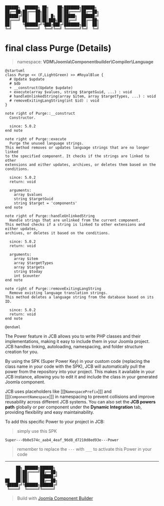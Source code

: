 ```
██████╗  ██████╗ ██╗    ██╗███████╗██████╗
██╔══██╗██╔═══██╗██║    ██║██╔════╝██╔══██╗
██████╔╝██║   ██║██║ █╗ ██║█████╗  ██████╔╝
██╔═══╝ ██║   ██║██║███╗██║██╔══╝  ██╔══██╗
██║     ╚██████╔╝╚███╔███╔╝███████╗██║  ██║
╚═╝      ╚═════╝  ╚══╝╚══╝ ╚══════╝╚═╝  ╚═╝
```
# final class Purge (Details)
> namespace: **VDM\Joomla\Componentbuilder\Compiler\Language**

```uml
@startuml
class Purge << (F,LightGreen) >> #RoyalBlue {
  # Update $update
  # $db
  + __construct(Update $update)
  + execute(array $values, string $targetGuid, ...) : void
  # handleUnlinkedString(array $item, array $targetTypes, ...) : void
  # removeExitingLangString(int $id) : void
}

note right of Purge::__construct
  Constructor.

  since: 5.0.2
end note

note right of Purge::execute
  Purge the unused language strings.
This method removes or updates language strings that are no longer linked
to the specified component. It checks if the strings are linked to other
extensions and either updates, archives, or deletes them based on the
conditions.

  since: 5.0.2
  return: void
  
  arguments:
    array $values
    string $targetGuid
    string $target = 'components'
end note

note right of Purge::handleUnlinkedString
  Handle strings that are unlinked from the current component.
This method checks if a string is linked to other extensions and either updates,
archives, or deletes it based on the conditions.

  since: 5.0.2
  return: void
  
  arguments:
    array $item
    array $targetTypes
    array $targets
    string $today
    int $counter
end note

note right of Purge::removeExitingLangString
  Remove existing language translation strings.
This method deletes a language string from the database based on its ID.

  since: 5.0.2
  return: void
end note
 
@enduml
```

The Power feature in JCB allows you to write PHP classes and their implementations, making it easy to include them in your Joomla project. JCB handles linking, autoloading, namespacing, and folder structure creation for you.

By using the SPK (Super Power Key) in your custom code (replacing the class name in your code with the SPK), JCB will automatically pull the power from the repository into your project. This makes it available in your JCB instance, allowing you to edit it and include the class in your generated Joomla component.

JCB uses placeholders like [[[`NamespacePrefix`]]] and [[[`ComponentNamespace`]]] in namespacing to prevent collisions and improve reusability across different JCB systems. You can also set the **JCB powers path** globally or per component under the **Dynamic Integration** tab, providing flexibility and easy maintainability.

To add this specific Power to your project in JCB:

> simply use this SPK
```
Super---0b0e574c_aab4_4eaf_96d8_d7210d8ed93e---Power
```
> remember to replace the `---` with `___` to activate this Power in your code

---
```
     ██╗ ██████╗██████╗
     ██║██╔════╝██╔══██╗
     ██║██║     ██████╔╝
██   ██║██║     ██╔══██╗
╚█████╔╝╚██████╗██████╔╝
 ╚════╝  ╚═════╝╚═════╝
```
> Build with [Joomla Component Builder](https://git.vdm.dev/joomla/Component-Builder)


